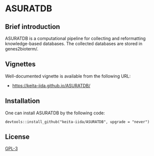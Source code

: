 # ASURATDB
## Brief introduction
ASURATDB is a computational pipeline for collecting and reformatting knowledge-based databases.
The collected databases are stored in genes2bioterm/.

## Vignettes
Well-documented vignette is available from the following URL:

* https://keita-iida.github.io/ASURATDB/

## Installation
One can install ASURATDB by the following code:

```{r}
devtools::install_github("keita-iida/ASURATDB", upgrade = "never")
```

## License
[GPL-3](https://github.com/keita-iida/ASURATDB/blob/main/LICENSE)

